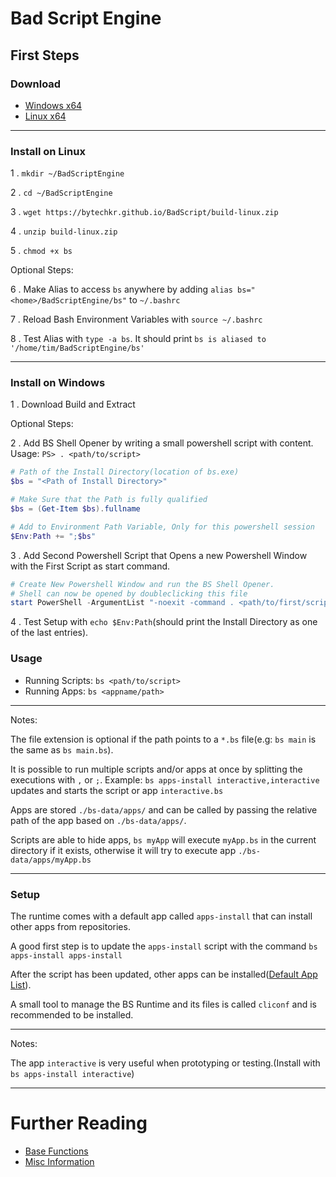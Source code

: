 # Bad Script Engine

## First Steps

### Download
- [Windows x64](https://bytechkr.github.io/BadScript/build-win.zip)
- [Linux x64](https://bytechkr.github.io/BadScript/build-linux.zip)

________

### Install on Linux

1 . `mkdir ~/BadScriptEngine`

2 . `cd ~/BadScriptEngine`

3 . `wget https://bytechkr.github.io/BadScript/build-linux.zip`

4 . `unzip build-linux.zip`

5 . `chmod +x bs`

Optional Steps:

6 . Make Alias to access `bs` anywhere by adding `alias bs="<home>/BadScriptEngine/bs"` to `~/.bashrc`

7 . Reload Bash Environment Variables with `source ~/.bashrc`

8 . Test Alias with `type -a bs`. It should print `bs is aliased to '/home/tim/BadScriptEngine/bs'`

________

### Install on Windows
1 . Download Build and Extract

Optional Steps:

2 . Add BS Shell Opener by writing a small powershell script with content. Usage: `PS> . <path/to/script>`

```powershell
# Path of the Install Directory(location of bs.exe)
$bs = "<Path of Install Directory>"

# Make Sure that the Path is fully qualified
$bs = (Get-Item $bs).fullname

# Add to Environment Path Variable, Only for this powershell session
$Env:Path += ";$bs" 
```

3 . Add Second Powershell Script that Opens a new Powershell Window with the First Script as start command.

```powershell
# Create New Powershell Window and run the BS Shell Opener.
# Shell can now be opened by doubleclicking this file
start PowerShell -ArgumentList "-noexit -command . <path/to/first/script>"
```

4 . Test Setup with `echo $Env:Path`(should print the Install Directory as one of the last entries).

### Usage
- Running Scripts: `bs <path/to/script>`
- Running Apps: `bs <appname/path>`

________

Notes:

The file extension is optional if the path points to a `*.bs` file(e.g: `bs main` is the same as `bs main.bs`).

It is possible to run multiple scripts and/or apps at once by splitting the executions with `,` or `;`. Example: `bs apps-install interactive,interactive` updates and starts the script or app `interactive.bs`

Apps are stored `./bs-data/apps/` and can be called by passing the relative path of the app based on `./bs-data/apps/`.

Scripts are able to hide apps, `bs myApp` will execute `myApp.bs` in the current directory if it exists, otherwise it will try to execute app `./bs-data/apps/myApp.bs`

________


### Setup
The runtime comes with a default app called `apps-install` that can install other apps from repositories.

A good first step is to update the `apps-install` script with the command `bs apps-install apps-install`

After the script has been updated, other apps can be installed([Default App List](https://byt3.dev:3785/list)).

A small tool to manage the BS Runtime and its files is called `cliconf` and is recommended to be installed.


________

Notes:

The app `interactive` is very useful when prototyping or testing.(Install with `bs apps-install interactive`)



________

# Further Reading
- [Base Functions](./BaseFunctions.md)
- [Misc Information](./Information.md)